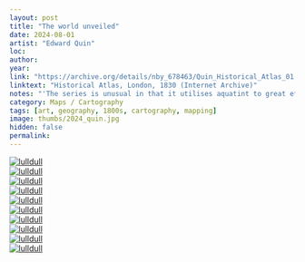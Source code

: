 ```yaml
---
layout: post
title: "The world unveiled"
date: 2024-08-01
artist: "Edward Quin"
loc: 
author: 
year: 
link: "https://archive.org/details/nby_678463/Quin_Historical_Atlas_01.jpg"
linktext: "Historical Atlas, London, 1830 (Internet Archive)"
notes: "'The series is unusual in that it utilises aquatint to great effect to illustrate geographical enlightenment by depicting the unknown as black clouds that peel back over succeeding maps to reveal the world as known at various points in time from 'the deluge' until 1828. The work was intended to educate schoolchildren about the history of the world, presenting history as a consistent and uniform whole, giving a rapid view of all great political changes in human society. Of particular note are the maps showing the Garden of Eden and the Discovery of America. The final map depicts the 'End of the General Peace' in 1828.'"
category: Maps / Cartography
tags: [art, geography, 1800s, cartography, mapping]
image: thumbs/2024_quin.jpg
hidden: false
permalink:
---
```



<div class="post_image">
	<a href="{{ site.baseurl }}/images/posts/2024_quin/001.jpg" target="_blank">
	<img src="{{ site.baseurl }}/images/posts/2024_quin/001.jpg" alt="lulldull"></a>
</div>

<div class="post_image">
	<a href="{{ site.baseurl }}/images/posts/2024_quin/002.jpg" target="_blank">
	<img src="{{ site.baseurl }}/images/posts/2024_quin/002.jpg" alt="lulldull"></a>
</div>

<div class="post_image">
	<a href="{{ site.baseurl }}/images/posts/2024_quin/003.jpg" target="_blank">
	<img src="{{ site.baseurl }}/images/posts/2024_quin/003.jpg" alt="lulldull"></a>
</div>

<div class="post_image">
	<a href="{{ site.baseurl }}/images/posts/2024_quin/004.jpg" target="_blank">
	<img src="{{ site.baseurl }}/images/posts/2024_quin/004.jpg" alt="lulldull"></a>
</div>

<div class="post_image">
	<a href="{{ site.baseurl }}/images/posts/2024_quin/005.jpg" target="_blank">
	<img src="{{ site.baseurl }}/images/posts/2024_quin/005.jpg" alt="lulldull"></a>
</div>

<div class="post_image">
	<a href="{{ site.baseurl }}/images/posts/2024_quin/006.jpg" target="_blank">
	<img src="{{ site.baseurl }}/images/posts/2024_quin/006.jpg" alt="lulldull"></a>
</div>

<div class="post_image">
	<a href="{{ site.baseurl }}/images/posts/2024_quin/007.jpg" target="_blank">
	<img src="{{ site.baseurl }}/images/posts/2024_quin/007.jpg" alt="lulldull"></a>
</div>


<div class="post_image">
	<a href="{{ site.baseurl }}/images/posts/2024_quin/008.jpg" target="_blank">
	<img src="{{ site.baseurl }}/images/posts/2024_quin/008.jpg" alt="lulldull"></a>
</div>

<div class="post_image">
	<a href="{{ site.baseurl }}/images/posts/2024_quin/009.jpg" target="_blank">
	<img src="{{ site.baseurl }}/images/posts/2024_quin/009.jpg" alt="lulldull"></a>
</div>

<div class="post_image">
	<a href="{{ site.baseurl }}/images/posts/2024_quin/010.jpg" target="_blank">
	<img src="{{ site.baseurl }}/images/posts/2024_quin/010.jpg" alt="lulldull"></a>
</div>